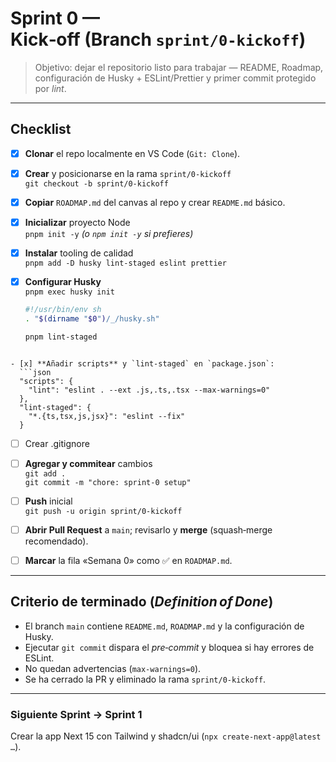 # Sprint 0 — Kick‑off (Branch `sprint/0-kickoff`)

> Objetivo: dejar el repositorio listo para trabajar — README, Roadmap, configuración de Husky + ESLint/Prettier y primer commit protegido por _lint_.

---

## Checklist

- [x] **Clonar** el repo localmente en VS Code (`Git: Clone`).
- [x] **Crear** y posicionarse en la rama `sprint/0-kickoff`  
       `git checkout -b sprint/0-kickoff`
- [x] **Copiar** `ROADMAP.md` del canvas al repo y crear `README.md` básico.
- [x] **Inicializar** proyecto Node  
       `pnpm init -y` _(o `npm init -y` si prefieres)_
- [x] **Instalar** tooling de calidad  
       `pnpm add -D husky lint-staged eslint prettier`
- [x] **Configurar Husky**  
       `pnpm exec husky init`

  ```sh
  #!/usr/bin/env sh
  . "$(dirname "$0")/_/husky.sh"

  pnpm lint-staged
  ```

````

- [x] **Añadir scripts** y `lint-staged` en `package.json`:
  ```json
  "scripts": {
    "lint": "eslint . --ext .js,.ts,.tsx --max-warnings=0"
  },
  "lint-staged": {
    "*.{ts,tsx,js,jsx}": "eslint --fix"
  }
````

- [ ] Crear .gitignore

- [ ] **Agregar y commitear** cambios  
       `git add .`  
       `git commit -m "chore: sprint‑0 setup"`
- [ ] **Push** inicial  
       `git push -u origin sprint/0-kickoff`
- [ ] **Abrir Pull Request** a `main`; revisarlo y **merge** (squash‑merge recomendado).
- [ ] **Marcar** la fila «Semana 0» como ✅ en `ROADMAP.md`.

---

## Criterio de terminado (_Definition of Done_)

- El branch `main` contiene `README.md`, `ROADMAP.md` y la configuración de Husky.
- Ejecutar `git commit` dispara el _pre‑commit_ y bloquea si hay errores de ESLint.
- No quedan advertencias (`max-warnings=0`).
- Se ha cerrado la PR y eliminado la rama `sprint/0-kickoff`.

---

### Siguiente Sprint → **Sprint 1**

Crear la app Next 15 con Tailwind y shadcn/ui (`npx create-next-app@latest …`).
